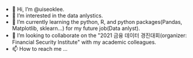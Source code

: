 - 👋 Hi, I’m @uiseoklee.
- 👀 I’m interested in the data anlystics.
- 🌱 I’m currently learning the python, R, and python packages(Pandas, Matplotlib, sklearn...) for my future job(Data anlyst).
- 💞️ I’m looking to collaborate on the "2021 금융 데이터 경진대회(organizer: Financial Security Institute" with my academic colleagues.
- 📫 How to reach me ...

<!---
uiseoklee/uiseoklee is a ✨ special ✨ repository because its `README.md` (this file) appears on your GitHub profile.
You can click the Preview link to take a look at your changes.
--->
